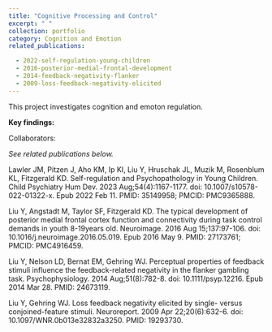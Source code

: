 ```yaml
---
title: "Cognitive Processing and Control"
excerpt: " "
collection: portfolio
category: Cognition and Emotion
related_publications:

  - 2022-self-regulation-young-children
  - 2016-posterior-medial-frontal-development
  - 2014-feedback-negativity-flanker
  - 2009-loss-feedback-negativity-elicited
---
```


This project investigates cognition and emoton regulation.

**Key findings:** 

Collaborators: 

*See related publications below.*

Lawler JM, Pitzen J, Aho KM, Ip KI, Liu Y, Hruschak JL, Muzik M, Rosenblum KL, Fitzgerald KD. Self-regulation and Psychopathology in Young Children. Child Psychiatry Hum Dev. 2023 Aug;54(4):1167-1177. doi: 10.1007/s10578-022-01322-x. Epub 2022 Feb 11. PMID: 35149958; PMCID: PMC9365888.

Liu Y, Angstadt M, Taylor SF, Fitzgerald KD. The typical development of posterior medial frontal cortex function and connectivity during task control demands in youth 8-19years old. Neuroimage. 2016 Aug 15;137:97-106. doi: 10.1016/j.neuroimage.2016.05.019. Epub 2016 May 9. PMID: 27173761; PMCID: PMC4916459.

Liu Y, Nelson LD, Bernat EM, Gehring WJ. Perceptual properties of feedback stimuli influence the feedback-related negativity in the flanker gambling task. Psychophysiology. 2014 Aug;51(8):782-8. doi: 10.1111/psyp.12216. Epub 2014 Mar 28. PMID: 24673119.

Liu Y, Gehring WJ. Loss feedback negativity elicited by single- versus conjoined-feature stimuli. Neuroreport. 2009 Apr 22;20(6):632-6. doi: 10.1097/WNR.0b013e32832a3250. PMID: 19293730.
